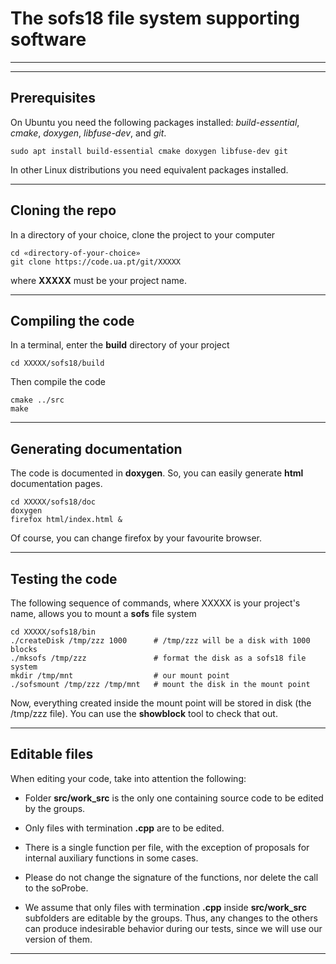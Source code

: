 # The **sofs18** file system supporting software

******
******

## Prerequisites

On Ubuntu you need the following packages installed: 
_build-essential_, _cmake_, _doxygen_, _libfuse-dev_, and _git_.

```
sudo apt install build-essential cmake doxygen libfuse-dev git
```

In other Linux distributions you need equivalent packages installed.

******

## Cloning the repo

In a directory of your choice, clone the project to your computer

```
cd «directory-of-your-choice»
git clone https://code.ua.pt/git/XXXXX
```

where **XXXXX** must be your project name.

******

## Compiling the code

In a terminal, enter the **build** directory of your project

```
cd XXXXX/sofs18/build
```

Then compile the code

```
cmake ../src
make
```

******

## Generating documentation

The code is documented in **doxygen**. So, you can easily generate **html** documentation pages.

```
cd XXXXX/sofs18/doc
doxygen
firefox html/index.html &
```

Of course, you can change firefox by your favourite browser.

******

## Testing the code

The following sequence of commands, where XXXXX is your project's name, allows you to mount a **sofs** file system

```
cd XXXXX/sofs18/bin
./createDisk /tmp/zzz 1000      # /tmp/zzz will be a disk with 1000 blocks
./mksofs /tmp/zzz               # format the disk as a sofs18 file system
mkdir /tmp/mnt                  # our mount point
./sofsmount /tmp/zzz /tmp/mnt   # mount the disk in the mount point
```
Now, everything created inside the mount point will be stored in disk (the /tmp/zzz file). You can use the **showblock** tool to check that out.

******

## Editable files

When editing your code, take into attention the following:

- Folder **src/work_src** is the only one containing source code to be edited by the groups.

- Only files with termination **.cpp** are to be edited.

- There is a single function per file, with the exception of proposals for internal auxiliary functions in some cases.

- Please do not change the signature of the functions, nor delete the call to the soProbe.

- We assume that only files with termination **.cpp** inside **src/work_src** subfolders are editable by the groups. Thus, any changes to the others can produce indesirable behavior during our tests, since we will use our version of them.

******

